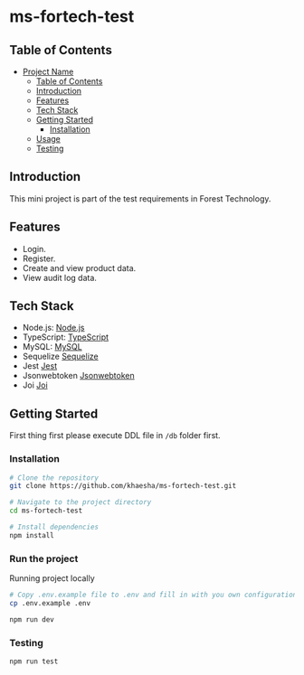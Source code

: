 # ms-fortech-test

## Table of Contents

- [Project Name](#project-name)
  - [Table of Contents](#table-of-contents)
  - [Introduction](#introduction)
  - [Features](#features)
  - [Tech Stack](#tech-stack)
  - [Getting Started](#getting-started)
    - [Installation](#installation)
  - [Usage](#usage)
  - [Testing](#testing)

## Introduction

This mini project is part of the test requirements in Forest Technology.

## Features

- Login.
- Register.
- Create and view product data.
- View audit log data.

## Tech Stack

- Node.js: [Node.js](https://nodejs.org/)
- TypeScript: [TypeScript](https://www.typescriptlang.org/)
- MySQL: [MySQL](https://dev.mysql.com/doc/mysql-installation-excerpt/en/)
- Sequelize [Sequelize](https://sequelize.org/)
- Jest [Jest](https://jestjs.io/)
- Jsonwebtoken [Jsonwebtoken](https://github.com/auth0/node-jsonwebtoken)
- Joi [Joi](https://joi.dev/)

## Getting Started

First thing first please execute DDL file in `/db` folder first.

### Installation


```bash
# Clone the repository
git clone https://github.com/khaesha/ms-fortech-test.git

# Navigate to the project directory
cd ms-fortech-test

# Install dependencies
npm install
```

### Run the project

Running project locally

```bash
# Copy .env.example file to .env and fill in with you own configuration
cp .env.example .env

npm run dev
```

### Testing

```bash
npm run test
```
